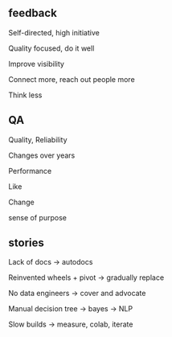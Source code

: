 ---
---

## feedback 

Self-directed, high initiative 

Quality focused, do it well 

Improve visibility 

Connect more, reach out people more 

Think less


## QA 


Quality, Reliability 

Changes over years 

Performance 

Like

Change

sense of purpose 

## stories 


Lack of docs -> autodocs 

Reinvented wheels + pivot -> gradually replace 

No data engineers -> cover and advocate 

Manual decision tree -> bayes -> NLP 

Slow builds -> measure, colab, iterate 
